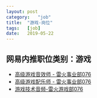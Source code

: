 ```yaml
---
layout:	post
category:	"job"
title:	"游戏-岗位"
tags:	[job]
date:	2019-05-22
---
```

## 网易内推职位类别：游戏
- [高级游戏音效师 - 雷火事业部076](http://mobile.bole.netease.com/bole/boleDetail?id=15508&employeeId=346f03c3cda5f04c&key=all)
- [高级游戏配乐师 - 雷火事业部076](http://mobile.bole.netease.com/bole/boleDetail?id=15507&employeeId=346f03c3cda5f04c&key=all)
- [游戏技术音频-雷火游戏部076](http://mobile.bole.netease.com/bole/boleDetail?id=13419&employeeId=346f03c3cda5f04c&key=all)
